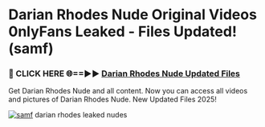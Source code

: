 # Darian Rhodes Nude Original Videos 0nlyFans Leaked - Files Updated! (samf)

<h3>🔴 CLICK HERE 🌐==►► <a href="https://tinyurl.com/5h6xmrr3" rel="nofollow">Darian Rhodes Nude Updated Files</a></h3>

Get Darian Rhodes Nude and all content. Now you can access all videos and pictures of Darian Rhodes Nude. New Updated Files 2025!

[![samf](https://i.imgur.com/KVD873Z.gif)](https://tinyurl.com/5h6xmrr3)
darian rhodes leaked nudes